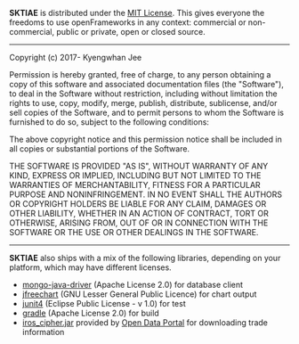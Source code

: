 **SKTIAE** is distributed under the [MIT License](https://en.wikipedia.org/wiki/MIT_License). This gives everyone the freedoms to use openFrameworks in any context: commercial or non-commercial, public or private, open or closed source.

---

Copyright (c) 2017- Kyengwhan Jee

Permission is hereby granted, free of charge, to any person obtaining a copy of this software and associated documentation files (the "Software"), to deal in the Software without restriction, including without limitation the rights to use, copy, modify, merge, publish, distribute, sublicense, and/or sell copies of the Software, and to permit persons to whom the Software is furnished to do so, subject to the following conditions:

The above copyright notice and this permission notice shall be included in all copies or substantial portions of the Software.

THE SOFTWARE IS PROVIDED "AS IS", WITHOUT WARRANTY OF ANY KIND, EXPRESS OR IMPLIED, INCLUDING BUT NOT LIMITED TO THE WARRANTIES OF MERCHANTABILITY, FITNESS FOR A PARTICULAR PURPOSE AND NONINFRINGEMENT. IN NO EVENT SHALL THE AUTHORS OR COPYRIGHT HOLDERS BE LIABLE FOR ANY CLAIM, DAMAGES OR OTHER LIABILITY, WHETHER IN AN ACTION OF CONTRACT, TORT OR OTHERWISE, ARISING FROM, OUT OF OR IN CONNECTION WITH THE SOFTWARE OR THE USE OR OTHER DEALINGS IN THE SOFTWARE.

---

**SKTIAE** also ships with a mix of the following libraries, depending on your platform, which may have different licenses.

* [mongo-java-driver](https://mongodb.github.io/mongo-java-driver/) (Apache License 2.0) for database client
* [jfreechart](http://www.jfree.org/jfreechart/) (GNU Lesser General Public Licence) for chart output
* [junit4](http://junit.org/junit4/) (Eclipse Public License - v 1.0) for test
* [gradle](https://gradle.org/) (Apache License 2.0) for build
* [iros_cipher.jar](https://www.data.go.kr/information/PDS_0000000000000014/recsroom.do) provided by [Open Data Portal](https://www.data.go.kr/) for downloading trade information
